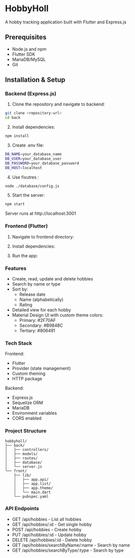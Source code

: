 # HobbyHoll

A hobby tracking application built with Flutter and Express.js

## Prerequisites

- Node.js and npm
- Flutter SDK
- MariaDB/MySQL
- Git

## Installation & Setup

### Backend (Express.js)

1. Clone the repository and navigate to backend:
```bash
git clone <repository-url>
cd back
```

2. Install dependencies:
```bash
npm install
```

3. Create .env file:
```bash
DB_NAME=your_database_name
DB_USER=your_database_user
DB_PASSWORD=your_database_password
DB_HOST=localhost
```

4. Use fixutres :
```bash
node ./database/config.js
```

5. Start the server:
```bash
npm start
```
Server runs at http://localhost:3001

### Frontend (Flutter)

1. Navigate to frontend directory:

2. Install dependencies:

3. Run the app:

### Features
- Create, read, update and delete hobbies
- Search by name or type
- Sort by:
    - Release date
    - Name (alphabetically)
    - Rating
- Detailed view for each hobby
- Material Design UI with custom theme colors:
    - Primary: #2F70AF
    - Secondary: #B9848C
    - Tertiary: #806491

### Tech Stack
Frontend:
- Flutter
- Provider (state management)
- Custom theming
- HTTP package

Backend:
- Express.js
- Sequelize ORM
- MariaDB
- Environment variables
- CORS enabled

### Project Structure
```
hobbyholl/
├── back/
│   ├── controllers/
│   ├── models/
│   ├── routes/
│   ├── database/
│   └── server.js
└── front/
    ├── lib/
    │   ├── app.api/
    │   ├── app.list/
    │   ├── app.theme/
    │   └── main.dart
    └── pubspec.yaml
```

### API Endpoints
- GET /api/hobbies - List all hobbies
- GET /api/hobbies/:id - Get single hobby
- POST /api/hobbies - Create hobby
- PUT /api/hobbies/:id - Update hobby
- DELETE /api/hobbies/:id - Delete hobby
- GET /api/hobbies/searchByName/:name - Search by name
- GET /api/hobbies/searchByType/:type - Search by type